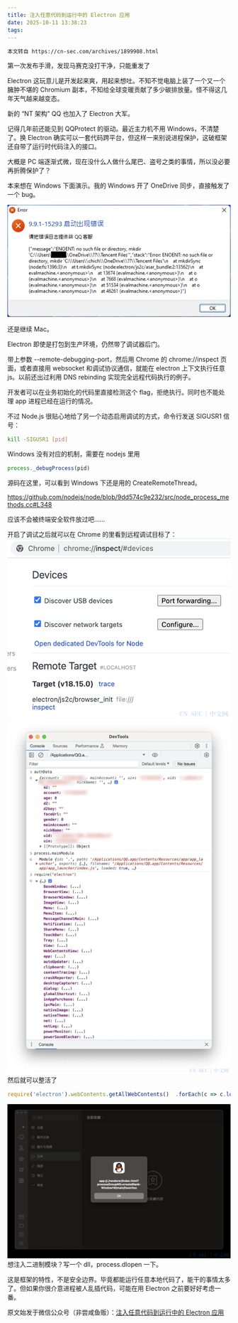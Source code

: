 ```yaml
---
title: 注入任意代码到运行中的 Electron 应用
date: 2025-10-11 13:38:23
tags:
---
```



```text
本文转自 https://cn-sec.com/archives/1899908.html
```

第一次发布手滑，发现马赛克没打干净，只能重发了

Electron 这玩意儿是开发起来爽，用起来想吐。不知不觉电脑上装了一个又一个臃肿不堪的 Chromium 副本，不知给全球变暖贡献了多少碳排放量。怪不得这几年天气越来越变态。

新的 “NT 架构” QQ 也加入了 Electron 大军。

记得几年前还能见到 QQProtect 的驱动。最近主力机不用 Windows，不清楚了。换 Electron 确实可以一套代码跨平台，但这样一来别说进程保护，这破框架还自带了运行时代码注入的接口。

大概是 PC 端逐渐式微，现在没什么人做什么尾巴、盗号之类的事情，所以没必要再折腾保护了？

本来想在 Windows 下面演示。我的 Windows 开了 OneDrive 同步，直接触发了一个 bug。

<img src="/file/注入任意代码到运行中的Electron应用/10-1690068002.png"></img>

还是继续 Mac。

Electron 即使是打包到生产环境，仍然带了调试器后门。

带上参数 --remote-debugging-port，然后用 Chrome 的 chrome://inspect 页面，或者直接用 websocket 和调试协议通信，就能在 electron 上下文执行任意 js。以前还出过利用 DNS rebinding 实现完全远程代码执行的例子。

开发者可以在业务初始化的代码里直接检测这个 flag，拒绝执行。同时也不能处理 app 进程已经在运行的情况。

不过 Node.js 很贴心地给了另一个动态启用调试的方式，命令行发送 SIGUSR1 信号：

```bash
kill -SIGUSR1 [pid]
```
Windows 没有对应的机制，需要在 nodejs 里用
```javascript
process._debugProcess(pid)
```
源码在这里，可以看到 Windows 下还是用的 CreateRemoteThread。

https://github.com/nodejs/node/blob/9dd574c9e232/src/node_process_methods.cc#L348

应该不会被终端安全软件放过吧……

开启了调试之后就可以在 Chrome 的里看到远程调试目标了：
<img src="/file/注入任意代码到运行中的Electron应用/9-1690068003.png"></img>
<img src="/file/注入任意代码到运行中的Electron应用/2-1690068003.jpg"></img>
然后就可以整活了
```javascript
require('electron').webContents.getAllWebContents()  .forEach(c => c.loadURL('javascript:alert(location)'))
```
<img src="/file/注入任意代码到运行中的Electron应用/1-1690068004.png"></img>
想注入二进制模块？写一个 dll，process.dlopen 一下。

这是框架的特性，不是安全边界。毕竟都能运行任意本地代码了，能干的事情太多了。但如果你很介意进程被人乱插代码，可能在用 Electron 之前要好好考虑一番。

原文始发于微信公众号（非尝咸鱼贩）：<a href="http://mp.weixin.qq.com/s?__biz=Mzk0NDE3MTkzNQ==&mid=2247484978&idx=1&sn=66093e09d019287993832fcf0ccf4b9f&chksm=c329f8c2f45e71d4136ca80d5d2202c3b65787c3301ec5e0b2f8cb665b9d3f4e8f20635466ad&scene=126&sessionid=1690067728&key=094fe642087a4fbebe4ac351df4002d33aee61f1b95df257e6df0bd42e4f23d43e483019cf2d0c2e4f1fceecb1df646aadd7b18ee7c5a9431307849cfccc76d6b212500b6c248b444721a62f3ff0738a666a1fe2d6b165278057efd0fd4e05e8f3b04e6d48ec7256f22730ef6605df7ac11ff4ae0ef1ef7553fb1926dc6225bb&ascene=15&uin=NTY2NTA4NjQ%3D&devicetype=Windows+10+x64&version=63060012&lang=zh_CN&session_us=gh_27a9807720aa&countrycode=AL&exportkey=n_ChQIAhIQl2czSMgDtRz13KuutfjOHBLuAQIE97dBBAEAAAAAANwROfNmBGkAAAAOpnltbLcz9gKNyK89dVj0PcYrosLn3Gzgwykh6CfnIBOR3kPWtq07zx%2Fdyk9xQAjA2nUidEW4uw%2FFMykYXAY7LkZZr13uUR%2BLgAwv84rYy39yiE12uMTxL8jzcXOWAsan19tar83jIDMg2MRTwL0zSWCjoUJ2%2FWUeK13jTjebXiRWeCfPxX2sNYvJP7KESRDP3rjGdSDoIzvCqy8o1AYrqVb2o4vytO9%2BL7%2BdQV4OK%2B%2FnE5KUe2K6HuMtmhI%2FXci7WRGCn6s6%2FgeY4eM95ZSzCfupLRjRgJQ%3D&acctmode=">注入任意代码到运行中的 Electron 应用</a>